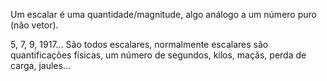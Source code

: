Um escalar é uma quantidade/magnitude, algo análogo a um número puro (não vetor). 

5, 7, 9, 1917... São todos escalares, normalmente escalares são quantificações físicas, um número de segundos, kilos, maçãs, perda de carga, jaules...

